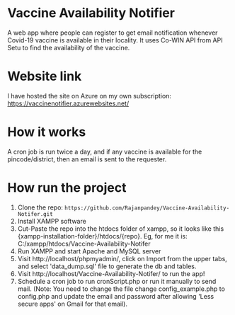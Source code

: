 # Vaccine Availability Notifier

A web app where people can register to get email notification whenever Covid-19 vaccine is available in their locality.
It uses Co-WIN API from API Setu to find the availability of the vaccine.

# Website link
I have hosted the site on Azure on my own subscription: https://vaccinenotifier.azurewebsites.net/

# How it works
A cron job is run twice a day, and if any vaccine is available for the pincode/district, then an email is sent to the requester.

# How run the project
1. Clone the repo: `https://github.com/Rajanpandey/Vaccine-Availability-Notifer.git`
2. Install XAMPP software
3. Cut-Paste the repo into the htdocs folder of xampp, so it looks like this {xampp-installation-folder}/htdocs/{repo}. Eg, for me it is: C:/xampp/htdocs/Vaccine-Availability-Notifer
4. Run XAMPP and start Apache and MySQL server
5. Visit http://localhost/phpmyadmin/, click on Import from the upper tabs, and select 'data_dump.sql' file to generate the db and tables.
6. Visit http://localhost/Vaccine-Availability-Notifer/ to run the app!
7. Schedule a cron job to run cronScript.php or run it manually to send mail. (Note: You need to change the file change config_example.php to config.php and update the email and password after allowing 'Less secure apps' on Gmail for that email).
